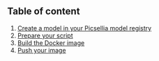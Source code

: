 ## Table of content

1. [Create a model in your Picsellia model registry](#picsellia-registry)
2. [Prepare your script](#training-image-template)
3. [Build the Docker image](#training-image-template)
4. [Push your image](#training-image-template)
